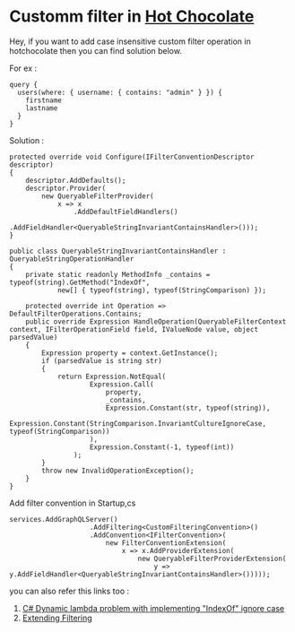 # Customm filter in [Hot Chocolate](https://chillicream.com/docs/hotchocolate)

Hey, if you want to add case insensitive custom filter operation in hotchocolate then you can find solution below.

For ex : 
```
query {
  users(where: { username: { contains: "admin" } }) {
    firstname
    lastname
  }
}
```

Solution :
```
protected override void Configure(IFilterConventionDescriptor descriptor)
{
    descriptor.AddDefaults();
    descriptor.Provider(
        new QueryableFilterProvider(
            x => x
                .AddDefaultFieldHandlers()
                .AddFieldHandler<QueryableStringInvariantContainsHandler>()));
}
```

```
public class QueryableStringInvariantContainsHandler : QueryableStringOperationHandler
{
    private static readonly MethodInfo _contains = typeof(string).GetMethod("IndexOf",
            new[] { typeof(string), typeof(StringComparison) });

    protected override int Operation => DefaultFilterOperations.Contains;
    public override Expression HandleOperation(QueryableFilterContext context, IFilterOperationField field, IValueNode value, object parsedValue)
    {
        Expression property = context.GetInstance();
        if (parsedValue is string str)
        {
            return Expression.NotEqual(
                    Expression.Call(
                        property,
                        _contains,
                        Expression.Constant(str, typeof(string)),
                        Expression.Constant(StringComparison.InvariantCultureIgnoreCase, typeof(StringComparison))
                    ),
                    Expression.Constant(-1, typeof(int))
                );
        }
        throw new InvalidOperationException();
    }
}
```

Add filter convention in Startup,cs
```
services.AddGraphQLServer()
                    .AddFiltering<CustomFilteringConvention>()
                    .AddConvention<IFilterConvention>(
                        new FilterConventionExtension(
                            x => x.AddProviderExtension(
                                new QueryableFilterProviderExtension(
                                    y => y.AddFieldHandler<QueryableStringInvariantContainsHandler>()))));
```

you can also refer this links too : 
1. [C# Dynamic lambda problem with implementing "IndexOf" ignore case](https://dynamic-linq.net/knowledge-base/57830194/csharp-dynamic-lambda-problem-with-implementing--indexof--ignore-case)
2. [Extending Filtering](https://chillicream.com/docs/hotchocolate/api-reference/extending-filtering#extending-iqueryable)
